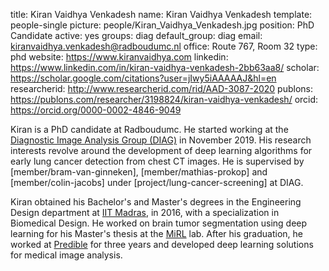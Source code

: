 title: Kiran Vaidhya Venkadesh
name: Kiran Vaidhya Venkadesh
template: people-single
picture: people/Kiran_Vaidhya_Venkadesh.jpg
position: PhD Candidate
active: yes
groups: diag
default_group: diag
email: kiranvaidhya.venkadesh@radboudumc.nl
office: Route 767, Room 32
type: phd
website: https://www.kiranvaidhya.com
linkedin: https://www.linkedin.com/in/kiran-vaidhya-venkadesh-2bb63aa8/
scholar: https://scholar.google.com/citations?user=jIwy5iAAAAAJ&hl=en
researcherid: http://www.researcherid.com/rid/AAD-3087-2020
publons: https://publons.com/researcher/3198824/kiran-vaidhya-venkadesh/
orcid: https://orcid.org/0000-0002-4846-9049

Kiran is a PhD candidate at Radboudumc. He started working at the [Diagnostic Image Analysis Group (DIAG)](https://www.diagnijmegen.nl/) in November 2019. His research interests revolve around the development of deep learning algorithms for early lung cancer detection from chest CT images. He is supervised by [member/bram-van-ginneken], [member/mathias-prokop] and [member/colin-jacobs] under [project/lung-cancer-screening] at DIAG.

Kiran obtained his Bachelor's and Master's degrees in the Engineering Design department at [IIT Madras](https://www.iitm.ac.in/), in 2016, with a specialization in Biomedical Design. He worked on brain tumor segmentation using deep learning for his Master's thesis at the [MiRL](https://ed.iitm.ac.in/~gankrish/) lab. After his graduation, he worked at [Predible](http://predible.com/) for three years and developed deep learning solutions for medical image analysis.
